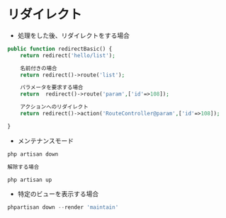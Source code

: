 # リダイレクト


- 処理をした後、リダイレクトをする場合

```php
public function redirectBasic() {
    return redirect('hello/list');

    名前付きの場合
    return redirect()->route('list');

    パラメータを要求する場合
    return  redirect()->route('param',['id'=>108]);

    アクションへのリダイレクト
    return redirect()->action('RouteController@param',['id'=>108]);

}
```

- メンテナンスモード

```php
php artisan down

解除する場合

php artisan up
```

- 特定のビューを表示する場合

```php
phpartisan down --render 'maintain'
```
